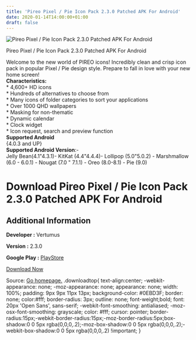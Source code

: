 ```yaml
---
title: 'Pireo Pixel / Pie Icon Pack 2.3.0 Patched APK For Android'
date: 2020-01-14T14:00:00+01:00
draft: false
---
```


![Pireo Pixel / Pie Icon Pack 2.3.0 Patched APK For Android](https://i0.wp.com/apkhome.net/wp-content/uploads/2020/01/Pireo-Pixel.png "Pireo Pixel / Pie Icon Pack 2.3.0 Patched APK For Android")

  

Pireo Pixel / Pie Icon Pack 2.3.0 Patched APK For Android

Welcome to the new world of PIREO icons! Incredibly clean and crisp icon pack in popular Pixel / Pie design style. Prepare to fall in love with your new home screen!  
**Characteristics:**  
\* 4,600+ HD icons  
\* Hundreds of alternatives to choose from  
\* Many icons of folder categories to sort your applications  
\* Over 1000 QHD wallpapers  
\* Masking for non-thematic  
\* Dynamic calendar  
\* Clock widget  
\* Icon request, search and preview function  
**Supported Android**  
{4.0.3 and UP}  
**Supported Android Version**:-  
Jelly Bean(4.1"4.3.1)- KitKat (4.4"4.4.4)- Lollipop (5.0"5.0.2) - Marshmallow (6.0 - 6.0.1) - Nougat (7.0 " 7.1.1) - Oreo (8.0-8.1) - Pie (9.0)

Download Pireo Pixel / Pie Icon Pack 2.3.0 Patched APK For Android
==================================================================

Additional Information
----------------------

**Developer :** Vertumus

**Version :** 2.3.0

**Google Play :** [PlayStore](https://play.google.com/store/apps/details?id=com.vertumus.pireo)

  

[Download Now](https://store4app.co/post/pireo-pixel-pie-icon-pack-2-3-0-patched-apk-for-android_1579006770)

  
Source: [Go homepage.](https://store4app.co/post/pireo-pixel-pie-icon-pack-2-3-0-patched-apk-for-android_1579006770) .downloadtop{ text-align:center; -webkit-appearance: none; -moz-appearance: none; appearance: none; width: 100%; padding: 9px 9px 11px 13px; background-color: #0EBD3F; border: none; color:#fff; border-radius: 3px; outline: none; font-weight;bold; font: 20px 'Open Sans', sans-serif; -webkit-font-smoothing: antialiased; -moz-osx-font-smoothing: grayscale; color: #fff; cursor: pointer; border-radius:15px;-webkit-border-radius:15px;-moz-border-radius:5px;box-shadow:0 0 5px rgba(0,0,0,.2);-moz-box-shadow:0 0 5px rgba(0,0,0,.2);-webkit-box-shadow:0 0 5px rgba(0,0,0,.2) !important; }